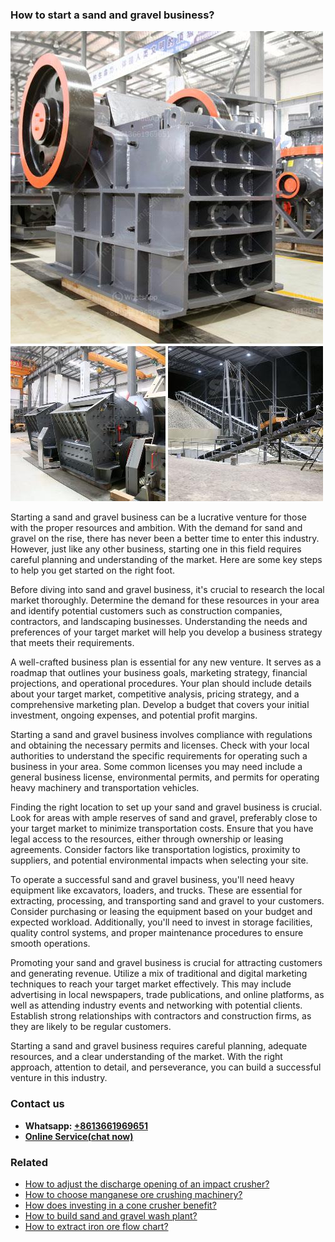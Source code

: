 <h3>How to start a sand and gravel business?</h3><img src='1701746031.jpg' alt=''><p>Starting a sand and gravel business can be a lucrative venture for those with the proper resources and ambition. With the demand for sand and gravel on the rise, there has never been a better time to enter this industry. However, just like any other business, starting one in this field requires careful planning and understanding of the market. Here are some key steps to help you get started on the right foot.</p><p>Before diving into sand and gravel business, it's crucial to research the local market thoroughly. Determine the demand for these resources in your area and identify potential customers such as construction companies, contractors, and landscaping businesses. Understanding the needs and preferences of your target market will help you develop a business strategy that meets their requirements.</p><p>A well-crafted business plan is essential for any new venture. It serves as a roadmap that outlines your business goals, marketing strategy, financial projections, and operational procedures. Your plan should include details about your target market, competitive analysis, pricing strategy, and a comprehensive marketing plan. Develop a budget that covers your initial investment, ongoing expenses, and potential profit margins.</p><p>Starting a sand and gravel business involves compliance with regulations and obtaining the necessary permits and licenses. Check with your local authorities to understand the specific requirements for operating such a business in your area. Some common licenses you may need include a general business license, environmental permits, and permits for operating heavy machinery and transportation vehicles.</p><p>Finding the right location to set up your sand and gravel business is crucial. Look for areas with ample reserves of sand and gravel, preferably close to your target market to minimize transportation costs. Ensure that you have legal access to the resources, either through ownership or leasing agreements. Consider factors like transportation logistics, proximity to suppliers, and potential environmental impacts when selecting your site.</p><p>To operate a successful sand and gravel business, you'll need heavy equipment like excavators, loaders, and trucks. These are essential for extracting, processing, and transporting sand and gravel to your customers. Consider purchasing or leasing the equipment based on your budget and expected workload. Additionally, you'll need to invest in storage facilities, quality control systems, and proper maintenance procedures to ensure smooth operations.</p><p>Promoting your sand and gravel business is crucial for attracting customers and generating revenue. Utilize a mix of traditional and digital marketing techniques to reach your target market effectively. This may include advertising in local newspapers, trade publications, and online platforms, as well as attending industry events and networking with potential clients. Establish strong relationships with contractors and construction firms, as they are likely to be regular customers.</p><p>Starting a sand and gravel business requires careful planning, adequate resources, and a clear understanding of the market. With the right approach, attention to detail, and perseverance, you can build a successful venture in this industry.</p><h3>Contact us</h3><ul><li><strong>Whatsapp:&nbsp;<a href="https://wa.me/8613661969651">+8613661969651</a></strong></li><li><a href="https://swt.shibang-china.com/?git&amp;zhl&amp;How to start a sand and gravel business"><strong>Online Service(chat now)</strong></a></li></ul><h3>Related</h3><ul><li><a href='How to adjust the discharge opening of an impact crusher.md'>How to adjust the discharge opening of an impact crusher?</a></li><li><a href='How to choose manganese ore crushing machinery.md'>How to choose manganese ore crushing machinery?</a></li><li><a href='How does investing in a cone crusher benefit.md'>How does investing in a cone crusher benefit?</a></li><li><a href='How to build sand and gravel wash plant.md'>How to build sand and gravel wash plant?</a></li><li><a href='How to extract iron ore flow chart.md'>How to extract iron ore flow chart?</a></li></ul>